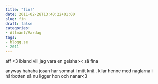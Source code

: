 ```yaml
---
title: "fin!"
date: 2011-02-28T13:40:22+01:00
slug: fin
draft: false
categories:
- Allmänt/Vardag
tags:
- blogg.se
- 2011
---
```

aff <3 ibland vill jag vara en geisha>< så fina  
  
anyway hahaha josan har somnat i mitt knä.. kliar henne med naglarna i hårbotten så nu ligger hon och nanar<3